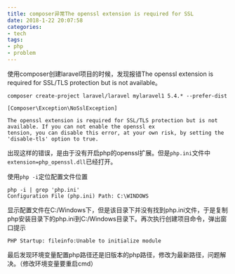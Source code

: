 ```yaml
---
title: composer异常The openssl extension is required for SSL
date: 2018-1-22 20:07:58
categories:
- tech
tags:
- php
- problem
---
```


使用composer创建laravel项目的时候，发现报错The openssl extension is required for SSL/TLS protection but is not available。

```
composer create-project laravel/laravel mylaravel1 5.4.* --prefer-dist

[Composer\Exception\NoSslException]                                           

The openssl extension is required for SSL/TLS protection but is not available. If you can not enable the openssl ex
tension, you can disable this error, at your own risk, by setting the 'disable-tls' option to true.
```

<!-- more -->

出现这样的错误，是由于没有开启php的openssl扩展。但是`php.ini`文件中`extension=php_openssl.dll`已经打开。

使用`php -i`定位配置文件位置

```
php -i | grep 'php.ini'
Configuration File (php.ini) Path: C:\WINDOWS
```

显示配置文件在C:/Windows下，但是该目录下并没有找到php.ini文件，于是复制php安装目录下的php.ini到C:/Windows目录下。再次执行创建项目命令，弹出窗口提示

```
PHP Startup: fileinfo:Unable to initialize module
```

最后发现环境变量配置php路径还是旧版本的php路径，修改为最新路径，问题解决。（修改环境变量要重启cmd）



